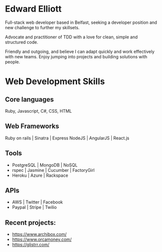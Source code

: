 Edward Elliott
==
Full-stack web developer based in Belfast, seeking a developer position and new challenge to further my skillsets. 

Advocate and practitioner of TDD with a love for clean, simple and structured code.  

Friendly and outgoing, and believe I can adapt quickly and work effectively with new teams.  Enjoy jumping into projects and building solutions with people.

Web Development Skills
==

Core languages
--
Ruby, Javascript, C#, CSS, HTML

Web Frameworks
--

Ruby on rails | Sinatra | Express
NodeJS | AngularJS | React.js

Tools
--

 - PostgreSQL | MongoDB | NoSQL
 - rspec | Jasmine | Cucumber | FactoryGirl
 - Heroku | Azure | Rackspace
 
APIs
--

 - AWS | Twitter | Facebook
 - Paypal | Stripe | Twilio 

Recent projects:
--

 - https://www.archibox.com/
 - https://www.orcamoney.com/
 - https://glistrr.com/


